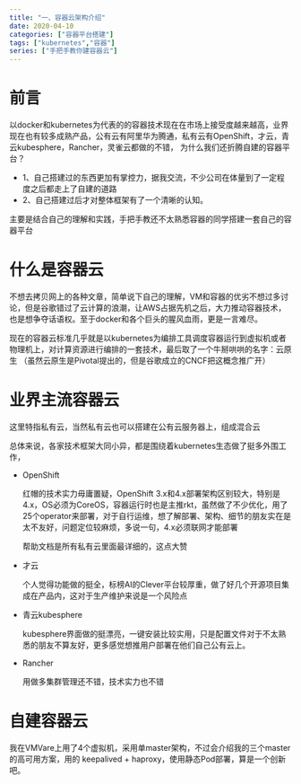 ```yaml
---
title: "一、容器云架构介绍"
date: 2020-04-10
categories: ["容器平台搭建"]
tags: ["kubernetes","容器"]
series: ["手把手教你建容器云"]
---
```




# 前言



以docker和kubernetes为代表的的容器技术现在在市场上接受度越来越高，业界现在也有较多成熟产品，公有云有阿里华为腾通，私有云有OpenShift，才云，青云kubesphere，Rancher，灵雀云都做的不错， 为什么我们还折腾自建的容器平台？



- 1、自己搭建过的东西更加有掌控力，据我交流，不少公司在体量到了一定程度之后都走上了自建的道路
- 2、自己搭建过后才对整体框架有了一个清晰的认知。



主要是结合自己的理解和实践，手把手教还不太熟悉容器的同学搭建一套自己的容器平台



# 什么是容器云

不想去拷贝网上的各种文章，简单说下自己的理解，VM和容器的优劣不想过多讨论，但是谷歌错过了云计算的浪潮，让AWS占据先机之后，大力推动容器技术，也是想争夺话语权。至于docker和各个巨头的腥风血雨，更是一言难尽。



现在的容器云标准几乎就是以kubernetes为编排工具调度容器运行到虚拟机或者物理机上，对计算资源进行编排的一套技术，最后取了一个牛掰哄哄的名字：云原生 （虽然云原生是Pivotal提出的，但是谷歌成立的CNCF把这概念推广开）



# 业界主流容器云

这里特指私有云，当然私有云也可以搭建在公有云服务器上，组成混合云



总体来说，各家技术框架大同小异，都是围绕着kubernetes生态做了挺多外围工作，

- OpenShift

  红帽的技术实力毋庸置疑，OpenShift 3.x和4.x部署架构区别较大，特别是4.x，OS必须为CoreOS，容器运行时也是主推rkt，虽然做了不少优化，用了25个operator来部署，对于自行运维，想了解部署、架构、细节的朋友实在是太不友好，问题定位较麻烦，多说一句，4.x必须联网才能部署

  帮助文档是所有私有云里面最详细的，这点大赞

- 才云

  个人觉得功能做的挺全，标榜AI的Clever平台较厚重，做了好几个开源项目集成在产品内，这对于生产维护来说是一个风险点

- 青云kubesphere

  kubesphere界面做的挺漂亮，一键安装比较实用，只是配置文件对于不太熟悉的朋友不算友好，更多感觉想推用户部署在他们自己公有云上。

- Rancher

  用做多集群管理还不错，技术实力也不错

  

# 自建容器云



我在VMVare上用了4个虚拟机，采用单master架构，不过会介绍我的三个master的高可用方案，用的 keepalived   + haproxy，使用静态Pod部署，算是一个创新吧。